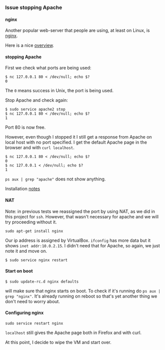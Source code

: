 ### Issue stopping Apache

#### nginx

Another popular web-server that people are using, at least on Linux, is [nginx](http://nginx.org/en/).

Here is a nice [overview](https://www.digitalocean.com/community/tutorials/apache-vs-nginx-practical-considerations).

#### stopping Apache

First we check what ports are being used:

```
$ nc 127.0.0.1 80 < /dev/null; echo $?
0
```

The ``0`` means success in Unix, the port is being used.

Stop Apache and check again:

```
$ sudo service apache2 stop
$ nc 127.0.0.1 80 < /dev/null; echo $?
1
```
Port 80 is now free.

However, even though I stopped it I still get a response from Apache on local host with no port specified.  I get the default Apache page in the browser and with ``curl localhost``.

```
$ nc 127.0.0.1 80 < /dev/null; echo $?
0
$ nc 127.0.0.1 < /dev/null; echo $?
1
```

``ps aux | grep "apache"`` does not show anything.

Installation [notes](https://www.digitalocean.com/community/tutorials/how-to-install-nginx-on-ubuntu-14-04-lts)

#### NAT

Note:  in previous tests we reassigned the port by using NAT, as we did in this project for ``ssh``.  However, that wasn't necessary for apache and we will try proceeding without it.

```
sudo apt-get install nginx
```

Our ip address is assigned by VirtualBox.  ``ifconfig`` has more data but it shows ``inet addr:10.0.2.15``.  I didn't need that for Apache, so again, we just note it and move on.

```
$ sudo service nginx restart
```

#### Start on boot

```
$ sudo update-rc.d nginx defaults
```

will make sure that nginx starts on boot.  To check if it's running do ``ps aux | grep "nginx"``.  It's already running on reboot so that's yet another thing we don't need to worry about.

#### Configuring nginx

```
sudo service restart nginx
```

``localhost`` still gives the Apache page both in Firefox and with curl.

At this point, I decide to wipe the VM and start over.